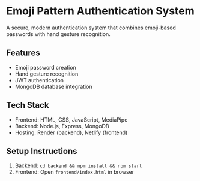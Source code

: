 # Emoji Pattern Authentication System

A secure, modern authentication system that combines emoji-based passwords with hand gesture recognition.

## Features
- Emoji password creation
- Hand gesture recognition
- JWT authentication
- MongoDB database integration

## Tech Stack
- Frontend: HTML, CSS, JavaScript, MediaPipe
- Backend: Node.js, Express, MongoDB
- Hosting: Render (backend), Netlify (frontend)

## Setup Instructions
1. Backend: `cd backend && npm install && npm start`
2. Frontend: Open `frontend/index.html` in browser